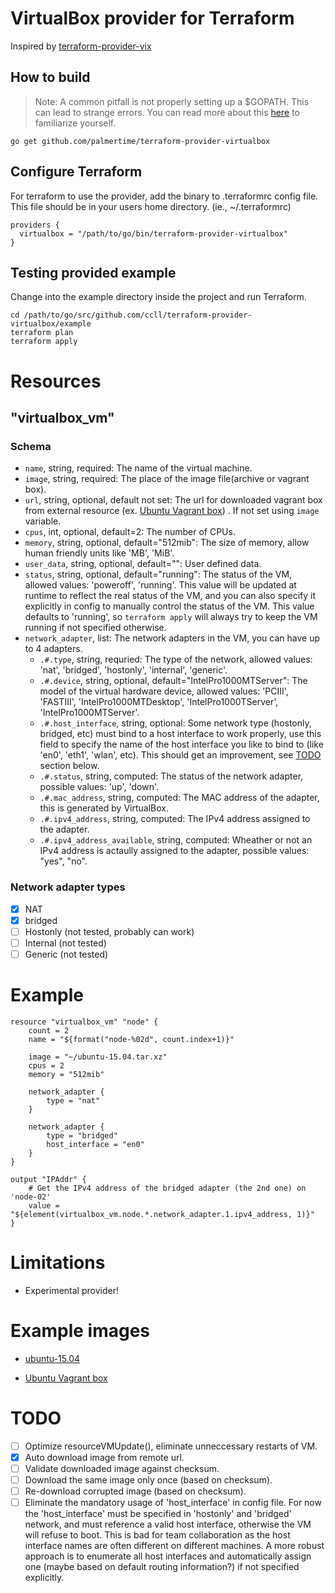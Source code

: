 # VirtualBox provider for Terraform

Inspired by [terraform-provider-vix](https://github.com/hooklift/terraform-provider-vix)

## How to build

> Note: A common pitfall is not properly setting up a $GOPATH. This can lead to strange errors. You can read more about this [here][70b8945d]
>  to familiarize yourself.

[70b8945d]: https://golang.org/doc/code.html "GoLang dev basics"

    go get github.com/palmertime/terraform-provider-virtualbox

## Configure Terraform

For terraform to use the provider, add the binary to .terraformrc config file.  This file should be in your users home directory. (ie., ~/.terraformrc)

    providers {
      virtualbox = "/path/to/go/bin/terraform-provider-virtualbox"
    }

## Testing provided example

Change into the example directory inside the project and run Terraform.

    cd /path/to/go/src/github.com/ccll/terraform-provider-virtualbox/example
    terraform plan
    terraform apply

# Resources

## "virtualbox_vm"

### Schema

-   `name`, string, required: The name of the virtual machine.
-   `image`, string, required: The place  of the image file(archive or vagrant box).
-   `url`, string, optional, default not set: The url for downloaded vagrant box from external resource (ex. [Ubuntu Vagrant box](https://atlas.hashicorp.com/ubuntu/boxes/trusty64/versions/14.04/providers/virtualbox.box])) . If not set using `image` variable.
-   `cpus`, int, optional, default=2: The number of CPUs.
-   `memory`, string, optional, default="512mib": The size of memory, allow human friendly units like 'MB', 'MiB'.
-   `user_data`, string, optional, default="": User defined data.
-   `status`, string, optional, default="running": The status of the VM, allowed values: 'poweroff', 'running'. This value will be updated at runtime to reflect the real status of the VM, and you can also specify it explicitly in config to manually control the status of the VM. This value defaults to 'running', so `terraform apply` will always try to keep the VM running if not specified otherwise.
-   `network_adapter`, list: The network adapters in the VM, you can have up to 4 adapters.
    -   `.#.type`, string, requried: The type of the network, allowed values: 'nat', 'bridged', 'hostonly', 'internal', 'generic'.
    -   `.#.device`, string, optional, default="IntelPro1000MTServer": The model of the virtual hardware device, allowed values: 'PCIII', 'FASTIII', 'IntelPro1000MTDesktop', 'IntelPro1000TServer', 'IntelPro1000MTServer'.
    -   `.#.host_interface`, string, optional: Some network type (hostonly, bridged, etc) must bind to a host interface to work properly, use this field to specify the name of the host interface you like to bind to (like 'en0', 'eth1', 'wlan', etc). This should get an improvement, see [TODO](#todo) section below.
    -   `.#.status`, string, computed: The status of the network adapter, possible values: 'up', 'down'.
    -   `.#.mac_address`, string, computed: The MAC address of the adapter, this is generated by VirtualBox.
    -   `.#.ipv4_address`, string, computed: The IPv4 address assigned to the adapter.
    -   `.#.ipv4_address_available`, string, computed: Wheather or not an IPv4 address is actaully assigned to the adapter, possible values: "yes", "no".

### Network adapter types

-   [x] NAT
-   [x] bridged
-   [ ] Hostonly  (not tested, probably can work)
-   [ ] Internal  (not tested)
-   [ ] Generic  (not tested)

# Example

    resource "virtualbox_vm" "node" {
        count = 2
        name = "${format("node-%02d", count.index+1)}"

        image = "~/ubuntu-15.04.tar.xz"
        cpus = 2
        memory = "512mib"

        network_adapter {
            type = "nat"
        }

        network_adapter {
            type = "bridged"
            host_interface = "en0"
        }
    }

    output "IPAddr" {
        # Get the IPv4 address of the bridged adapter (the 2nd one) on 'node-02'
        value = "${element(virtualbox_vm.node.*.network_adapter.1.ipv4_address, 1)}"
    }

# Limitations

-   Experimental provider!

# Example images

-   [ubuntu-15.04](https://github.com/ccll/terraform-provider-virtualbox-images/releases/tag/ubuntu-15.04)

-   [Ubuntu Vagrant box](https://atlas.hashicorp.com/ubuntu/boxes/trusty64/versions/14.04/providers/virtualbox.box])

# TODO

-   [ ] Optimize resourceVMUpdate(), eliminate unneccessary restarts of VM.
-   [x] Auto download image from remote url.
-   [ ] Validate downloaded image against checksum.
-   [ ] Download the same image only once (based on checksum).
-   [ ] Re-download corrupted image (based on checksum).
-   [ ] Eliminate the mandatory usage of 'host_interface' in config file. For now the 'host_interface' must be specified in 'hostonly' and 'bridged' network, and must reference a valid host interface, otherwise the VM will refuse to boot. This is bad for team collaboration as the host interface names are often different on different machines. A more robust approach is to enumerate all host interfaces and automatically assign one (maybe based on default routing information?) if not specified explicitly.
